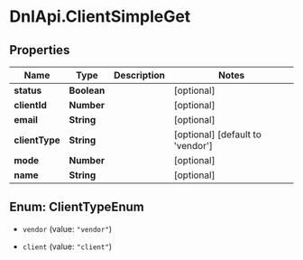 # DnlApi.ClientSimpleGet

## Properties
Name | Type | Description | Notes
------------ | ------------- | ------------- | -------------
**status** | **Boolean** |  | [optional] 
**clientId** | **Number** |  | [optional] 
**email** | **String** |  | [optional] 
**clientType** | **String** |  | [optional] [default to &#39;vendor&#39;]
**mode** | **Number** |  | [optional] 
**name** | **String** |  | [optional] 


<a name="ClientTypeEnum"></a>
## Enum: ClientTypeEnum


* `vendor` (value: `"vendor"`)

* `client` (value: `"client"`)




